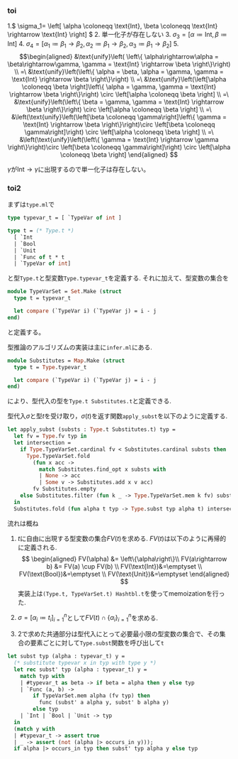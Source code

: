 ### toi

1.$
\sigma_1=
\left[
    \alpha \coloneqq \text{Int}, 
    \beta \coloneqq \text{Int} \rightarrow \text{Int} 
\right]
$
2. 単一化子が存在しない
3. $\sigma_3=\left[\alpha \coloneqq \text{Int}, \beta \coloneqq \text{Int}\right]$
4. $\sigma_4=\left[\alpha_1 \coloneqq \beta_1 \rightarrow \beta_2, \alpha_2 \coloneqq \beta_1 \rightarrow \beta_2, \alpha_3 \coloneqq \beta_1 \rightarrow \beta_2\right]$
5. 
$$\begin{aligned}
&\text{unify}\left(
    \left\{
        \alpha\rightarrow\alpha = \beta\rightarrow\gamma,
        \gamma = \text{Int} \rightarrow \beta
    \right\}\right) \\ 
=\ &\text{unify}\left(\left\{
    \alpha = \beta, 
    \alpha = \gamma, 
    \gamma = \text{Int} \rightarrow \beta
\right\}\right) \\
=\ &\text{unify}\left(\left[\alpha \coloneqq \beta \right]\left\{ 
    \alpha = \gamma, 
    \gamma = \text{Int} \rightarrow \beta
\right\}\right) \circ \left[\alpha \coloneqq \beta \right] \\
=\ &\text{unify}\left(\left\{ 
    \beta = \gamma, 
    \gamma = \text{Int} \rightarrow \beta          
\right\}\right) \circ \left[\alpha \coloneqq \beta \right] \\
=\ &\left(\text{unify}\left(\left[\beta \coloneqq \gamma\right]\left\{
    \gamma = \text{Int} \rightarrow \beta          
\right\}\right)\circ \left[\beta \coloneqq \gamma\right]\right) \circ \left[\alpha \coloneqq \beta \right] \\
=\ &\left(\text{unify}\left(\left\{
    \gamma = \text{Int} \rightarrow \gamma        
\right\}\right)\circ \left[\beta \coloneqq \gamma\right]\right) \circ \left[\alpha \coloneqq \beta \right]
\end{aligned}
$$

$\gamma$が$\text{Int}\rightarrow\gamma$に出現するので単一化子は存在しない。

### toi2

まずは`type.ml`で
```ocaml
type typevar_t = [ `TypeVar of int ]

type t = (* Type.t *)
  [ `Int
  | `Bool
  | `Unit
  | `Func of t * t
  | `TypeVar of int]
```
と型`Type.t`と型変数`Type.typevar_t`を定義する.
それに加えて、型変数の集合を
```ocaml
module TypeVarSet = Set.Make (struct
  type t = typevar_t

  let compare (`TypeVar i) (`TypeVar j) = i - j
end)
```
と定義する。

型推論のアルゴリズムの実装は主に`infer.ml`にある.
```ocaml
module Substitutes = Map.Make (struct
  type t = Type.typevar_t

  let compare (`TypeVar i) (`TypeVar j) = i - j
end)
```
により、型代入の型を`Type.t Substitutes.t`と定義できる.

型代入$\sigma$と型$t$を受け取り，$\sigma(t)$を返す関数`apply_subst`を以下のように定義する.
```ocaml
let apply_subst (substs : Type.t Substitutes.t) typ =
  let fv = Type.fv typ in
  let intersection =
    if Type.TypeVarSet.cardinal fv < Substitutes.cardinal substs then
      Type.TypeVarSet.fold
        (fun x acc ->
          match Substitutes.find_opt x substs with
          | None -> acc
          | Some v -> Substitutes.add x v acc)
        fv Substitutes.empty
    else Substitutes.filter (fun k _ -> Type.TypeVarSet.mem k fv) substs
  in
  Substitutes.fold (fun alpha t typ -> Type.subst typ alpha t) intersection typ

```
流れは概ね
1. $t$に自由に出現する型変数の集合$FV(t)$を求める.
$FV(t)$は以下のように再帰的に定義される.
$$
\begin{aligned}
FV(\alpha) &= \left\{\alpha\right\}\\
FV(a\rightarrow b) &= FV(a) \cup FV(b) \\
FV(\text{Int})&=\emptyset \\
FV(\text{Bool})&=\emptyset \\
FV(\text{Unit})&=\emptyset
\end{aligned}
$$
実装上は`(Type.t, TypeVarSet.t) Hashtbl.t`を使ってmemoizationを行った.

2. $\sigma=\left[\alpha_i\coloneqq t_i\right]_{i=1}^n$として$FV(t) \cap \left\{\alpha_i \right\}_{i=1}^n$を求める.
3. 2で求めた共通部分は型代入にとって必要最小限の型変数の集合で、その集合の要素ごとに対して`Type.subst`関数を呼び出して`t`
```ocaml
let subst typ (alpha : typevar_t) y =
  (* substitute typevar x in typ with type y *)
  let rec subst' typ (alpha : typevar_t) y =
    match typ with
    | #typevar_t as beta -> if beta = alpha then y else typ
    | `Func (a, b) ->
        if TypeVarSet.mem alpha (fv typ) then
          func (subst' a alpha y, subst' b alpha y)
        else typ
    | `Int | `Bool | `Unit -> typ
  in
  (match y with
  | #typevar_t -> assert true
  | _ -> assert (not (alpha |> occurs_in y)));
  if alpha |> occurs_in typ then subst' typ alpha y else typ

```
